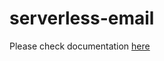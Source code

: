 # serverless-email

Please check documentation [here](http://www.alexandrumircea.ro/blog/serverless.html)
